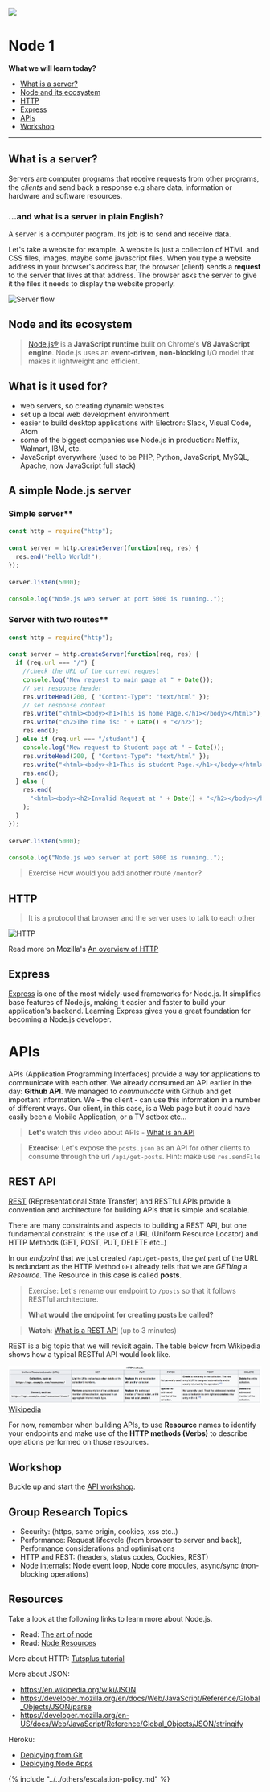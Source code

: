 ![](https://img.shields.io/badge/status-review-orange.svg)

# Node 1

**What we will learn today?**

* [What is a server?](#what-is-a-server)
* [Node and its ecosystem](#node-and-its-ecosystem)
* [HTTP](#http)
* [Express](#express)
* [APIs](#apis)
* [Workshop](#workshop)

---

## What is a server?

Servers are computer programs that receive requests from other programs, the
_clients_ and send back a response e.g share data, information or hardware and
software resources.

### ...and what is a server in plain English?

A server is a computer program. Its job is to send and receive data.

Let's take a website for example. A website is just a collection of HTML and CSS
files, images, maybe some javascript files. When you type a website address in
your browser's address bar, the browser (client) sends a **request** to the
server that lives at that address. The browser asks the server to give it the
files it needs to display the website properly.

![Server flow](https://files.gitter.im/heron2014/FiiK/server.png)

## Node and its ecosystem

> [Node.js®](https://nodejs.org/en/) is a **JavaScript runtime** built on
> Chrome's **V8 JavaScript engine**. Node.js uses an **event-driven**,
> **non-blocking** I/O model that makes it lightweight and efficient.

## What is it used for?

* web servers, so creating dynamic websites
* set up a local web development environment
* easier to build desktop applications with Electron: Slack, Visual Code, Atom
* some of the biggest companies use Node.js in production: Netflix, Walmart,
  IBM, etc.
* JavaScript everywhere (used to be PHP, Python, JavaScript, MySQL, Apache, now
  JavaScript full stack)

## A simple Node.js server

### Simple server\*\*

```js
const http = require("http");

const server = http.createServer(function(req, res) {
  res.end("Hello World!");
});

server.listen(5000);

console.log("Node.js web server at port 5000 is running..");
```

### Server with two routes\*\*

```js
const http = require("http");

const server = http.createServer(function(req, res) {
  if (req.url === "/") {
    //check the URL of the current request
    console.log("New request to main page at " + Date());
    // set response header
    res.writeHead(200, { "Content-Type": "text/html" });
    // set response content
    res.write("<html><body><h1>This is home Page.</h1></body></html>");
    res.write("<h2>The time is: " + Date() + "</h2>");
    res.end();
  } else if (req.url === "/student") {
    console.log("New request to Student page at " + Date());
    res.writeHead(200, { "Content-Type": "text/html" });
    res.write("<html><body><h1>This is student Page.</h1></body></html>");
    res.end();
  } else {
    res.end(
      "<html><body><h2>Invalid Request at " + Date() + "</h2></body></html>"
    );
  }
});

server.listen(5000);

console.log("Node.js web server at port 5000 is running..");
```

> Exercise
> How would you add another route `/mentor`?

## HTTP

> It is a protocol that browser and the server uses to talk to each other

![HTTP](../assets/http_diagram.png)

Read more on Mozilla's
[An overview of HTTP](https://developer.mozilla.org/en-US/docs/Web/HTTP/Overview)

## Express

[Express](http://expressjs.com/) is one of the most widely-used frameworks for
Node.js. It simplifies base features of Node.js, making it easier and faster to
build your application's backend. Learning Express gives you a great foundation
for becoming a Node.js developer.

# APIs

APIs (Application Programming Interfaces) provide a way for applications to
communicate with each other. We already consumed an API earlier in the day:
**Github API**. We managed to _communicate_ with Github and get important
information. We - the client - can use this information in a number of different
ways. Our client, in this case, is a Web page but it could have easily been a
Mobile Application, or a TV setbox etc...

> **Let's** watch this video about APIs -
> [What is an API](https://www.youtube.com/watch?v=s7wmiS2mSXY)

> **Exercise**: Let's expose the `posts.json` as an API for other clients to
> consume through the url `/api/get-posts`. Hint: make use `res.sendFile`

## REST API

[REST](https://en.wikipedia.org/wiki/Representational_state_transfer) (REpresentational State Transfer) and RESTful APIs provide a convention and architecture for building APIs that is simple and scalable.

There are many constraints and aspects to building a REST API, but one
fundamental constraint is the use of a URL (Uniform Resource Locator) and HTTP
Methods (GET, POST, PUT, DELETE etc..)

In our _endpoint_ that we just created `/api/get-posts`, the _get_ part of the
URL is redundant as the HTTP Method `GET` already tells that we are _GETting_ a
_Resource_. The Resource in this case is called **posts**.

> Exercise: Let's rename our endpoint to `/posts` so that it follows RESTful
> architecture.
>
> **What would the endpoint for creating posts be called?**

> **Watch**: [What is a REST API](https://www.youtube.com/watch?v=7YcW25PHnAA)
> (up to 3 minutes)

REST is a big topic that we will revisit again. The table below from Wikipedia
shows how a typical RESTful API would look like.

![](../assets/REST.png)
[Wikipedia](https://en.wikipedia.org/wiki/Representational_state_transfer#Uniform_interface)

For now, remember when building APIs, to use **Resource** names to identify your
endpoints and make use of the **HTTP methods (Verbs)** to describe operations
performed on those resources.

## Workshop

Buckle up and start the [API workshop](./api-workshop.md).

## Group Research Topics

* Security: (https, same origin, cookies, xss etc..)
* Performance: Request lifecycle (from browser to server and back), Performance
  considerations and optimisations
* HTTP and REST: (headers, status codes, Cookies, REST)
* Node internals: Node event loop, Node core modules, async/sync (non-blocking
  operations)

## Resources

Take a look at the following links to learn more about Node.js.

* Read: [The art of node](https://github.com/maxogden/art-of-node/#the-art-of-node)
* Read: [Node Resources](https://node.cool#resources)

More about HTTP:
[Tutsplus tutorial](https://code.tutsplus.com/tutorials/http-headers-for-dummies--net-8039)

More about JSON:

* https://en.wikipedia.org/wiki/JSON
* https://developer.mozilla.org/en/docs/Web/JavaScript/Reference/Global_Objects/JSON/parse
* https://developer.mozilla.org/en-US/docs/Web/JavaScript/Reference/Global_Objects/JSON/stringify

Heroku:

* [Deploying from Git](https://devcenter.heroku.com/articles/git)
* [Deploying Node Apps](https://devcenter.heroku.com/articles/getting-started-with-nodejs#set-up)

{% include "../../others/escalation-policy.md" %}
